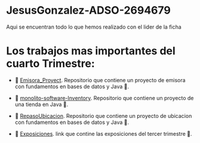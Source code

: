 # JesusGonzalez-ADSO-2694679
Aqui se encuentran todo lo que hemos realizado con el lider de la ficha 

# Los  trabajos mas importantes del cuarto Trimestre:

* 📁 [Emisora_Proyect](https://github.com/Y-S-500/Emisora_Proyect).
Repositorio que contiene un proyecto de emisora con fundamentos en bases de datos y Java 🧮.

* 📁 [monolito-software-Inventory](https://github.com/Y-S-500/monolito-software-Inventory).
Repositorio que contiene un proyecto de una tienda en Java 💾.

* 📁 [RepasoUbicacion](https://github.com/Y-S-500/RepasoUbicacion).
Repositorio que contiene un proyecto de ubicacion con fundamentos en bases de datos y Java 💾.

* 📁 [Exposiciones](https://github.com/Y-S-500/JesusGonzalez-ADSO-2694679/tree/443411a02c596f1832195f139c59ea95a76a7067/Exposici%C3%B3n).
link que contine las exposiciones del tercer trimestre   💾.
